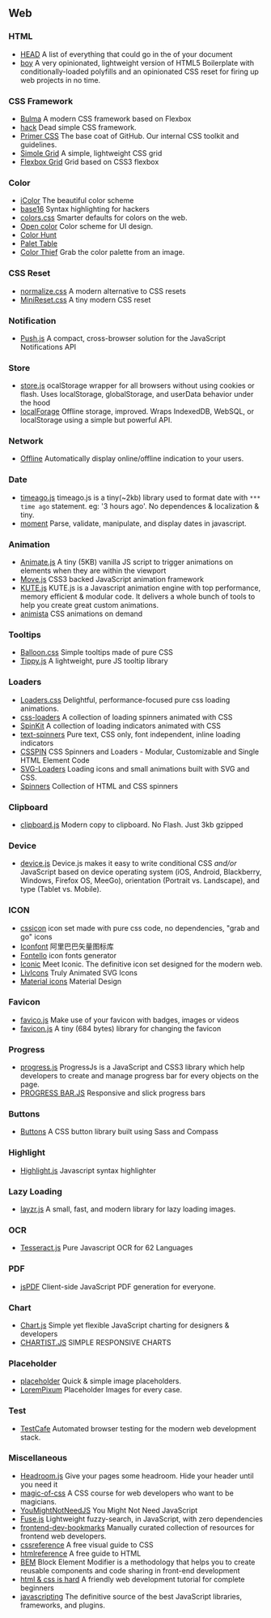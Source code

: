 ## Web

### HTML
- [HEAD](https://github.com/joshbuchea/HEAD) A list of everything that could go in the <head> of your document
- [boy](https://github.com/corysimmons/boy) A very opinionated, lightweight version of HTML5 Boilerplate with conditionally-loaded polyfills and an opinionated CSS reset for firing up web projects in no time.

### CSS Framework
- [Bulma](https://github.com/jgthms/bulma) A modern CSS framework based on Flexbox
- [hack](https://github.com/egoist/hack) Dead simple CSS framework.
- [Primer CSS](https://github.com/primer/primer) The base coat of GitHub. Our internal CSS toolkit and guidelines.
- [Simole Grid](https://github.com/zachacole/Simple-Grid) A simple, lightweight CSS grid
- [Flexbox Grid](https://github.com/kristoferjoseph/flexboxgrid) Grid based on CSS3 flexbox

### Color
- [iColor](https://github.com/lvwzhen/icolor) The beautiful color scheme
- [base16](https://github.com/chriskempson/base16) Syntax highlighting for hackers
- [colors.css](https://github.com/mrmrs/colors) Smarter defaults for colors on the web.
- [Open color](https://github.com/yeun/open-color) Color scheme for UI design.
- [Color Hunt](http://www.colorhunt.co/)
- [Palet Table](http://www.palettable.io/)
- [Color Thief](http://lokeshdhakar.com/projects/color-thief/) Grab the color palette from an image.

### CSS Reset
- [normalize.css](https://github.com/necolas/normalize.css/) A modern alternative to CSS resets
- [MiniReset.css](https://github.com/jgthms/minireset.css) A tiny modern CSS reset

### Notification
- [Push.js](https://github.com/Nickersoft/push.js) A compact, cross-browser solution for the JavaScript Notifications API

### Store
- [store.js](https://github.com/marcuswestin/store.js) ocalStorage wrapper for all browsers without using cookies or flash. Uses localStorage, globalStorage, and userData behavior under the hood
- [localForage](https://github.com/localForage/localForage) Offline storage, improved. Wraps IndexedDB, WebSQL, or localStorage using a simple but powerful API.

### Network
- [Offline](https://github.com/hubspot/offline) Automatically display online/offline indication to your users.

### Date
- [timeago.js](https://github.com/hustcc/timeago.js) timeago.js is a tiny(~2kb) library used to format date with `*** time ago` statement. eg: '3 hours ago'. No dependences & localization & tiny.
- [moment](https://github.com/moment/moment) Parse, validate, manipulate, and display dates in javascript.

### Animation
- [Animate.js](https://github.com/jshjohnson/Animate) A tiny (5KB) vanilla JS script to trigger animations on elements when they are within the viewport
- [Move.js](https://github.com/visionmedia/move.js) CSS3 backed JavaScript animation framework
- [KUTE.js](http://thednp.github.io/kute.js/index.html) KUTE.js is a Javascript animation engine with top performance, memory efficient & modular code. It delivers a whole bunch of tools to help you create great custom animations.
- [animista](http://animista.net/) CSS animations on demand

### Tooltips
- [Balloon.css](https://github.com/kazzkiq/balloon.css) Simple tooltips made of pure CSS
- [Tippy.js](https://github.com/atomiks/tippyjs) A lightweight, pure JS tooltip library

### Loaders
- [Loaders.css](https://github.com/ConnorAtherton/loaders.css) Delightful, performance-focused pure css loading animations.
- [css-loaders](https://github.com/lukehaas/css-loaders) A collection of loading spinners animated with CSS
- [SpinKit](https://github.com/tobiasahlin/SpinKit) A collection of loading indicators animated with CSS
- [text-spinners](http://tawian.io/text-spinners/) Pure text, CSS only, font independent, inline loading indicators
- [CSSPIN](https://github.com/webkul/csspin) CSS Spinners and Loaders - Modular, Customizable and Single HTML Element Code
- [SVG-Loaders](https://github.com/SamHerbert/SVG-Loaders) Loading icons and small animations built with SVG and CSS.
- [Spinners](https://github.com/boguz/Spinners) Collection of HTML and CSS spinners

### Clipboard
- [clipboard.js](https://github.com/zenorocha/clipboard.js/) Modern copy to clipboard. No Flash. Just 3kb gzipped

### Device
- [device.js](https://github.com/matthewhudson/device.js) Device.js makes it easy to write conditional CSS _and/or_ JavaScript based on device operating system (iOS, Android, Blackberry, Windows, Firefox OS, MeeGo), orientation (Portrait vs. Landscape), and type (Tablet vs. Mobile).

### ICON
- [cssicon](http://cssicon.space/) icon set made with pure css code, no dependencies, "grab and go" icons
- [Iconfont](http://iconfont.cn/) 阿里巴巴矢量图标库
- [Fontello](http://fontello.com/) icon fonts generator
- [Iconic](https://useiconic.com/) Meet Iconic. The definitive icon set designed for the modern web.
- [LivIcons](https://livicons.com/) Truly Animated SVG Icons
- [Material icons](https://material.io/icons/) Material Design

### Favicon
- [favico.js](https://github.com/ejci/favico.js) Make use of your favicon with badges, images or videos
- [favicon.js](https://github.com/dlom/favicon.js) A tiny (684 bytes) library for changing the favicon

### Progress
- [progress.js](https://github.com/usablica/progress.js) ProgressJs is a JavaScript and CSS3 library which help developers to create and manage progress bar for every objects on the page.
- [PROGRESS BAR.JS](https://github.com/kimmobrunfeldt/progressbar.js) Responsive and slick progress bars

### Buttons
- [Buttons](https://github.com/alexwolfe/Buttons) A CSS button library built using Sass and Compass

### Highlight
- [Highlight.js](https://github.com/isagalaev/highlight.js) Javascript syntax highlighter

### Lazy Loading
- [layzr.js](https://github.com/callmecavs/layzr.js) A small, fast, and modern library for lazy loading images.

### OCR
- [Tesseract.js](https://github.com/naptha/tesseract.js) Pure Javascript OCR for 62 Languages

### PDF
- [jsPDF](https://github.com/MrRio/jsPDF) Client-side JavaScript PDF generation for everyone.

### Chart
- [Chart.js](http://www.chartjs.org/) Simple yet flexible JavaScript charting for designers & developers
- [CHARTIST.JS](http://gionkunz.github.io/chartist-js/) SIMPLE RESPONSIVE CHARTS

### Placeholder
- [placeholder](https://placeholder.com/) Quick & simple image placeholders.
- [LoremPixum](http://lorempixel.com/) Placeholder Images for every case.

### Test
- [TestCafe](https://devexpress.github.io/testcafe/) Automated browser testing for the modern web development stack.

### Miscellaneous
- [Headroom.js](https://github.com/WickyNilliams/headroom.js) Give your pages some headroom. Hide your header until you need it
- [magic-of-css](https://github.com/adamschwartz/magic-of-css) A CSS course for web developers who want to be magicians.
- [YouMightNotNeedJS](https://github.com/una/YouMightNotNeedJS/) You Might Not Need JavaScript
- [Fuse.js](https://github.com/krisk/fuse) Lightweight fuzzy-search, in JavaScript, with zero dependencies
- [frontend-dev-bookmarks](https://github.com/dypsilon/frontend-dev-bookmarks) Manually curated collection of resources for frontend web developers.
- [cssreference](http://cssreference.io/) A free visual guide to CSS
- [htmlreference](http://htmlreference.io/) A free guide to HTML
- [BEM](http://getbem.com/) Block Element Modifier is a methodology that helps you to create reusable components and code sharing in front-end development
- [html & css is hard](https://internetingishard.com/html-and-css/) A friendly web development tutorial for complete beginners
- [javascripting](https://www.javascripting.com/) The definitive source of the best JavaScript libraries, frameworks, and plugins.
